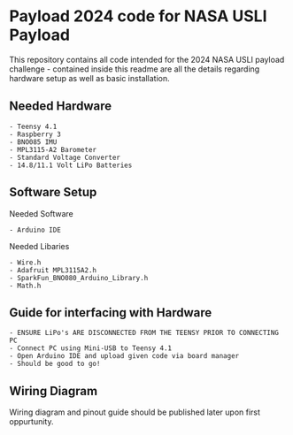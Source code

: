 # Payload 2024 code for NASA USLI Payload

This repository contains all code intended for the 2024 NASA USLI payload challenge - contained inside this readme are all the details regarding hardware setup as well as basic installation.

## Needed Hardware
    - Teensy 4.1
    - Raspberry 3
    - BNO085 IMU 
    - MPL3115-A2 Barometer
    - Standard Voltage Converter
    - 14.8/11.1 Volt LiPo Batteries

## Software Setup

Needed Software

    - Arduino IDE

Needed Libaries

    - Wire.h
    - Adafruit MPL3115A2.h
    - SparkFun_BNO080_Arduino_Library.h
    - Math.h

## Guide for interfacing with Hardware

    - ENSURE LiPo's ARE DISCONNECTED FROM THE TEENSY PRIOR TO CONNECTING PC
    - Connect PC using Mini-USB to Teensy 4.1
    - Open Arduino IDE and upload given code via board manager
    - Should be good to go! 

## Wiring Diagram

Wiring diagram and pinout guide should be published later upon first oppurtunity.
